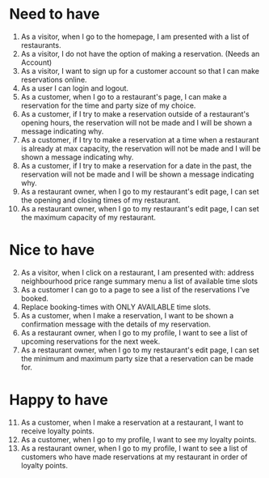 # Need to have
1. As a visitor, when I go to the homepage, I am presented with a list of restaurants.
3. As a visitor, I do not have the option of making a reservation. (Needs an Account)
4. As a visitor, I want to sign up for a customer account so that I can make reservations online.
5. As a user I can login and logout.
6. As a customer, when I go to a restaurant's page, I can make a reservation for the time and party size of my choice.
8. As a customer, if I try to make a reservation outside of a restaurant's opening hours, the reservation will not be made and I will be shown a message indicating why.
9. As a customer, if I try to make a reservation at a time when a restaurant is already at max capacity, the reservation will not be made and I will be shown a message indicating why.
10. As a customer, if I try to make a reservation for a date in the past, the reservation will not be made and I will be shown a message indicating why.
16. As a restaurant owner, when I go to my restaurant's edit page, I can set the opening and closing times of my restaurant.
17. As a restaurant owner, when I go to my restaurant's edit page, I can set the maximum capacity of my restaurant.


# Nice to have
2. As a visitor, when I click on a restaurant, I am presented with:
address
neighbourhood
price range
summary
menu
a list of available time slots
7. As a customer I can go to a page to see a list of the reservations I’ve booked.
8. Replace booking-times with ONLY AVAILABLE time slots.
13. As a customer, when I make a reservation, I want to be shown a confirmation message with the details of my reservation.
14. As a restaurant owner, when I go to my profile, I want to see a list of upcoming reservations for the next week.
18. As a restaurant owner, when I go to my restaurant's edit page, I can set the minimum and maximum party size that a reservation can be made for.

# Happy to have
11. As a customer, when I make a reservation at a restaurant, I want to receive loyalty points.
12. As a customer, when I go to my profile, I want to see my loyalty points.
15. As a restaurant owner, when I go to my profile, I want to see a list of customers who have made reservations at my restaurant in order of loyalty points.
